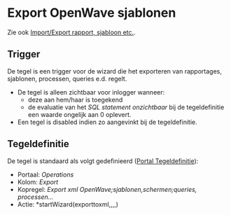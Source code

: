 # Export OpenWave sjablonen

Zie ook [Import/Export rapport, sjabloon etc.](../programmablokken/import_export_xlm.md).

## Trigger

De tegel is een trigger voor de wizard die het exporteren van rapportages, sjablonen, processen, queries e.d. regelt.

  - De tegel is alleen zichtbaar voor inlogger wanneer:
    - deze aan hem/haar is toegekend
    - de evaluatie van het *SQL statement onzichtbaar* bij de tegeldefinitie een waarde ongelijk aan 0 oplevert.
  - Een tegel is disabled indien zo aangevinkt bij de tegeldefinitie.

## Tegeldefinitie

De tegel is standaard als volgt gedefinieerd ([Portal Tegeldefinitie](../../../../instellen_inrichten/portaldefinitie/portal_tegel.md)):

  - Portaal: *Operations*
  - Kolom: *Export*
  - Kopregel: *Export xml OpenWave;sjablonen,schermen;queries, processen…*
  - Actie: *startWizard(exporttoxml,,,,)

